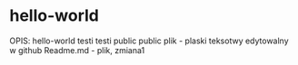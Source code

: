 # hello-world
OPIS: hello-world testi testi public public
plik - plaski teksotwy edytowalny w github
Readme.md - plik, zmiana1
